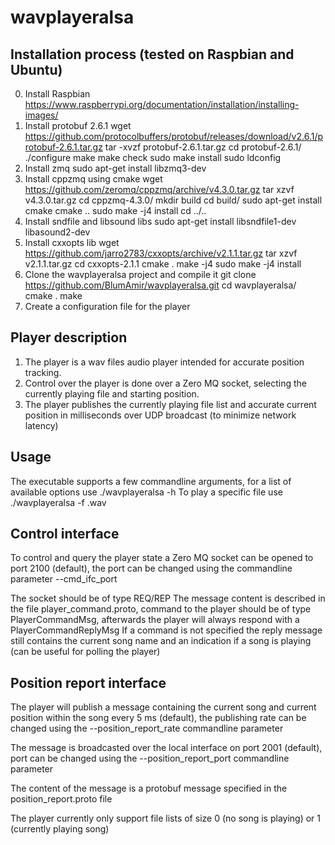 # wavplayeralsa
## Installation process (tested on Raspbian and Ubuntu)
0. Install Raspbian https://www.raspberrypi.org/documentation/installation/installing-images/
1. Install protobuf 2.6.1
  wget https://github.com/protocolbuffers/protobuf/releases/download/v2.6.1/protobuf-2.6.1.tar.gz
  tar -xvzf protobuf-2.6.1.tar.gz
   cd protobuf-2.6.1/
   ./configure
   make
   make check
   sudo make install
   sudo ldconfig
2. Install zmq
  sudo apt-get install libzmq3-dev
3. Install cppzmq using cmake
  wget https://github.com/zeromq/cppzmq/archive/v4.3.0.tar.gz
  tar xzvf v4.3.0.tar.gz
  cd cppzmq-4.3.0/
  mkdir build
  cd build/
  sudo apt-get install cmake
  cmake ..
  sudo make -j4 install
  cd ../..
4. Install sndfile and libsound libs
  sudo apt-get install libsndfile1-dev libasound2-dev
5. Install cxxopts lib
  wget https://github.com/jarro2783/cxxopts/archive/v2.1.1.tar.gz
  tar xzvf v2.1.1.tar.gz
  cd cxxopts-2.1.1
  cmake .
  make -j4
  sudo make -j4 install
6. Clone the wavplayeralsa project and compile it
  git clone https://github.com/BlumAmir/wavplayeralsa.git
  cd wavplayeralsa/
  cmake .
  make
7. Create a configuration file for the player

## Player description
1. The player is a wav files audio player intended for accurate position tracking. 
2. Control over the player is done over a Zero MQ socket, selecting the currently playing file and starting position. 
3. The player publishes the currently playing file list and accurate current position in milliseconds over UDP broadcast (to minimize network latency)

## Usage
The executable supports a few commandline arguments, for a list of available options use ./wavplayeralsa -h
To play a specific file use ./wavplayeralsa -f <filename>.wav

## Control interface
To control and query the player state a Zero MQ socket can be opened to port 2100 (default), the port can be changed using the commandline parameter --cmd_ifc_port <port>
  
The socket should be of type REQ/REP
The message content is described in the file player_command.proto, command to the player should be of type PlayerCommandMsg, afterwards the player will always respond with a PlayerCommandReplyMsg
If a command is not specified the reply message still contains the current song name and an indication if a song is playing (can be useful for polling the player)

## Position report interface
The player will publish a message containing the current song and current position within the song every 5 ms (default), the publishing rate can be changed using the --position_report_rate <rate in ms> commandline parameter
  
The message is broadcasted over the local interface on port 2001 (default), port can be changed using the --position_report_port <port> commandline parameter
  
The content of the message is a protobuf message specified in the position_report.proto file

The player currently only support file lists of size 0 (no song is playing) or 1 (currently playing song)
